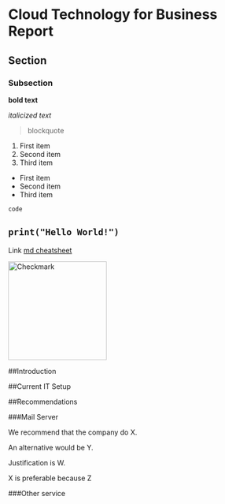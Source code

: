 # Cloud Technology for Business Report

## Section 

### Subsection

**bold text**

*italicized text*

> blockquote

1. First item
2. Second item
3. Third item

- First item
- Second item
- Third item

`code`

`print("Hello World!")`
---

Link	[md cheatsheet](https://www.markdownguide.org/cheat-sheet/)

<img width="200" alt="Checkmark" src="https://upload.wikimedia.org/wikipedia/commons/thumb/3/3b/Eo_circle_green_checkmark.svg/2048px-Eo_circle_green_checkmark.svg.png">

##Introduction

##Current IT Setup

##Recommendations


###Mail Server

We recommend that the company do X. 

An alternative would be Y. 

Justification is W. 

X is preferable because Z

###Other service
